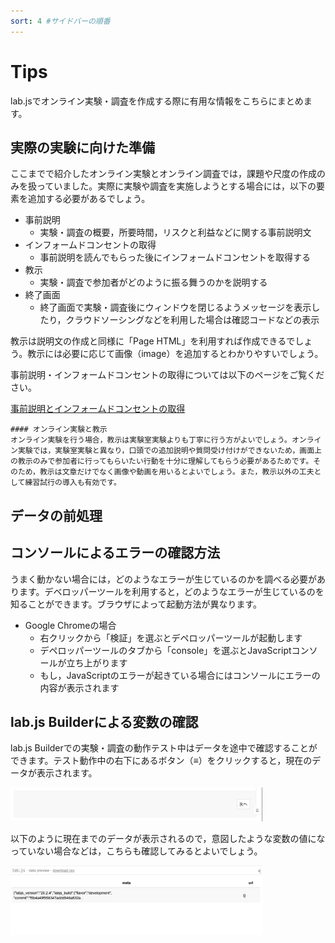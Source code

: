 ```yaml
---
sort: 4 #サイドバーの順番
---
```


# Tips

lab.jsでオンライン実験・調査を作成する際に有用な情報をこちらにまとめます。

## 実際の実験に向けた準備
ここまでで紹介したオンライン実験とオンライン調査では，課題や尺度の作成のみを扱っていました。実際に実験や調査を実施しようとする場合には，以下の要素を追加する必要があるでしょう。

 * 事前説明
    * 実験・調査の概要，所要時間，リスクと利益などに関する事前説明文
 * インフォームドコンセントの取得
    * 事前説明を読んでもらった後にインフォームドコンセントを取得する
 * 教示
    * 実験・調査で参加者がどのように振る舞うのかを説明する
 * 終了画面
    * 終了画面で実験・調査後にウィンドウを閉じるようメッセージを表示したり，クラウドソーシングなどを利用した場合は確認コードなどの表示

教示は説明文の作成と同様に「Page HTML」を利用すれば作成できるでしょう。教示には必要に応じて画像（image）を追加するとわかりやすいでしょう。


事前説明・インフォームドコンセントの取得については以下のページをご覧ください。

[事前説明とインフォームドコンセントの取得](https://labjs.yucis.net/43061891302c4916b35fad35357891ff)


```note
#### オンライン実験と教示
オンライン実験を行う場合，教示は実験室実験よりも丁寧に行う方がよいでしょう。オンライン実験では，実験室実験と異なり，口頭での追加説明や質問受け付けができないため，画面上の教示のみで参加者に行ってもらいたい行動を十分に理解してもらう必要があるためです。そのため，教示は文章だけでなく画像や動画を用いるとよいでしょう。また，教示以外の工夫として練習試行の導入も有効です。
```

## データの前処理

## コンソールによるエラーの確認方法
うまく動かない場合には，どのようなエラーが生じているのかを調べる必要があります。デベロッパーツールを利用すると，どのようなエラーが生じているのを知ることができます。ブラウザによって起動方法が異なります。

 * Google Chromeの場合
    * 右クリックから「検証」を選ぶとデペロッパーツールが起動します
    * デペロッパーツールのタブから「console」を選ぶとJavaScriptコンソールが立ち上がります
    * もし，JavaScriptのエラーが起きている場合にはコンソールにエラーの内容が表示されます

## lab.js Builderによる変数の確認
lab.js Builderでの実験・調査の動作テスト中はデータを途中で確認することができます。テスト動作中の右下にあるボタン（≡）をクリックすると，現在のデータが表示されます。

<img src='./image/2021-08-27-22-01-19.png' width='80%'>


以下のように現在までのデータが表示されるので，意図したような変数の値になっていない場合などは，こちらも確認してみるとよいでしょう。

<img src='./image/2021-08-27-22-02-04.png' width='80%'>